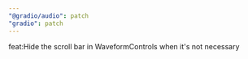 ```yaml
---
"@gradio/audio": patch
"gradio": patch
---
```


feat:Hide the scroll bar in WaveformControls when it's not necessary
